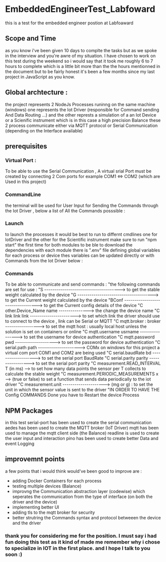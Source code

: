 # EmbeddedEngineerTest_Labfoward
this is a test for the embedded engineer postion at Labfoaward
## Scope and Time 
as you know i've been given 10 days to complte the tasks but as we spoke in the interview and you're awre of my situation.
I have chosen to work on this test during the weekend so i would say that it took me roughly 6 to 7 hours to complete 
which is a little bit more than the the hours mentionned in the document 
but to be fairly honest it's been a few months since my last project in JavaScript as you know. 
## Global archtecture : 
the project represents 2 NodeJs Processes runinng on the same machine (windows) 
one represents the Iot Driver (responsible for Command sending And Data Routing ...)
and the other represts a simulation of a an Iot Device or a Scienific instrument which is in this case a high precision Balance
these 2 process communicate either via MQTT protocol or Serial Communication (depending on the Interface available) 
## prerequisites 
### Virtual Port :
To be able to use the Serial Communication , A virtual srial Port must be created by connecting 2 Com ports for example COM1 <=> COM2 (which are Used in this project)
### CommandLine
the terminal will be used for User Input for Sending the Commands through the Iot Driver , below a list of All the Commands posssible : 
### Launch 
to launch the processes it would be best to run to differnt cmdlines one for IotDriver and the other for the Scientific instrument 
make sure to run "npm start" the first time for both modules to be ble to download the dependencies 
with each module there is ".env" file defining global variables for each process or device thes variables can be updated directly or with Commands from the Iot Driver below : 
### Commands
To be able to communicate and send commands :
                    "the following commands are set for use :
                    "S --------------------------------------> to get the stable weight calculated by the device
                    "G --------------------------------------> to get the Current weight calculated by the device
                    "BConf ----------------------------------> to get the Current config details of the device
                    "C other.Device_Name name ---------------> the change the device name
                    "C link link link ----------------------->  to set which link the driver should use to connect to the device , link can be Serial or MQTT
                    "C mqtt.broker : broker ----------------->  to set the mqtt host : usually local host unless the solution is set on containers or online
                    "C mqtt.username usrname ----------------> to set the username for device authentication
                    "C mqtt.password pwd --------------------> to set the password for device authentication
                    "C serial.path path ---------------------> COMx on windows for this project a virtual com port COM1 and COM2 are being used
                    "C serial.baudRate bd -------------------> to set the serial port BaudRate
                    "C serial.parity parity -----------------> to set the serial port parity 
                    "C measurement.READ_INTERVAL T (in ms) --> to set how many data points the sensor per T collects to calculate the stable weight
                    "C measurement.PERIODIC_MEASUREMENTS x --> (true or false) to set a function that sends data periodically to the iot driver
                    "C measurement.unit ---------------------> (mg or g) : to set the unit in which the sensor value is sent to the driver
                    "IN ORDER TO HAVE THE Config COMMANDS Done you have to Restart the device Process
 ## NPM Packages 
 in this test serial-port has been used to create the serial communication
 aedes has been used to create the MQTT broker (IoT Driver) 
 mqtt has been used to manage the mqtt client side (the Balance)
 readline is used to create the user input and interaction 
 pino has been used to create better Data and event Logging 
 ## improvemnt points 
 a few points that i would think would've been good to improve are : 
 - adding Docker Containers for each process 
 - testing multiple devices (Balance)
 - improvng the Communication abstraction layer (codewise) which seperates the communication from the type of interface (on both the driver and the device)
 - implementing better UI 
 - adding tls to the mqtt broker for security 
 - better strutring the Commands syntax and protocol betweeen the device and the driver
 ### thank you for considering me for the position. I must say i had fun doing this test as it kind of made me remember why i chose to specialize in IOT in the first place. and I hope I talk to you soon :) 
